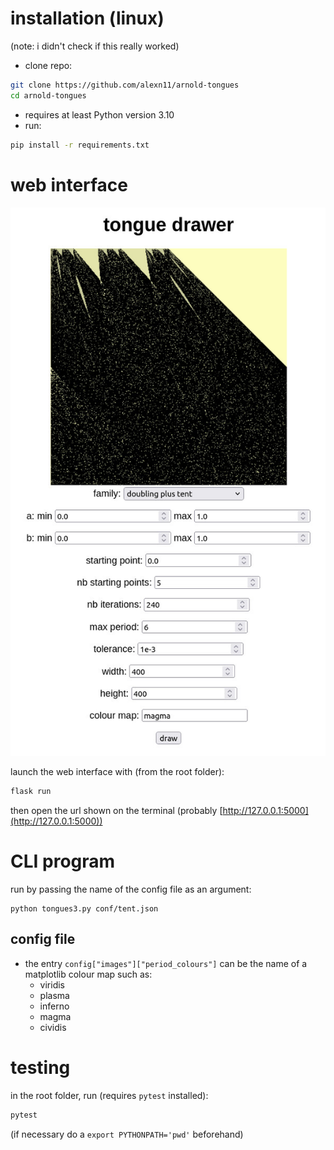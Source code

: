 # installation (linux)

(note: i didn't check if this really worked)

- clone repo:
```bash
git clone https://github.com/alexn11/arnold-tongues
cd arnold-tongues
```
- requires at least Python version 3.10
- run:
```bash
pip install -r requirements.txt
```

# web interface

![how the web interface should look like](app-sample.jpg "the web interface (example)")

launch the web interface with (from the root folder):
```bash
flask run
```
then open the url shown on the terminal (probably [http://127.0.0.1:5000](http://127.0.0.1:5000))


# CLI program

run by passing the name of the config file as an argument:
```
python tongues3.py conf/tent.json
```

## config file

- the entry `config["images"]["period_colours"]` can be the name of a matplotlib colour map such as:
    - viridis
    - plasma
    - inferno
    - magma
    - cividis


# testing

in the root folder, run (requires `pytest` installed):
```bash
pytest
```
(if necessary do a `export PYTHONPATH='pwd'` beforehand)
